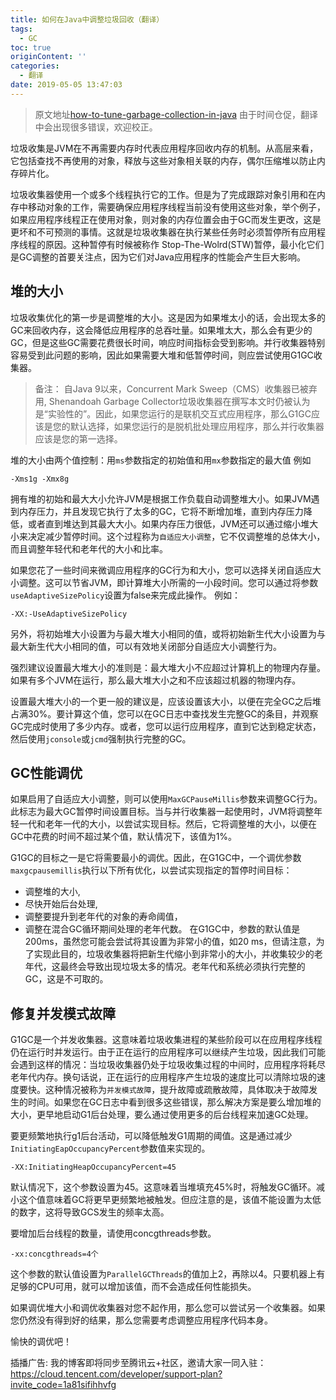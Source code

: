 ```yaml
---
title: 如何在Java中调整垃圾回收（翻译）
tags:
  - GC
toc: true
originContent: ''
categories:
  - 翻译
date: 2019-05-05 13:47:03
---
```


> 原文地址[how-to-tune-garbage-collection-in-java](https://dzone.com/articles/how-to-tune-garbage-collection-in-java)
由于时间仓促，翻译中会出现很多错误，欢迎校正。

  垃圾收集是JVM在不再需要内存时代表应用程序回收内存的机制。从高层来看，它包括查找不再使用的对象，释放与这些对象相关联的内存，偶尔压缩堆以防止内存碎片化。

  垃圾收集器使用一个或多个线程执行它的工作。但是为了完成跟踪对象引用和在内存中移动对象的工作，需要确保应用程序线程当前没有使用这些对象，举个例子，如果应用程序线程正在使用对象，则对象的内存位置会由于GC而发生更改，这是更坏和不可预测的事情。这就是垃圾收集器在执行某些任务时必须暂停所有应用程序线程的原因。这种暂停有时候被称作 Stop-The-Wolrd(STW)暂停，最小化它们是GC调整的首要关注点，因为它们对Java应用程序的性能会产生巨大影响。

## 堆的大小
垃圾收集优化的第一步是调整堆的大小。这是因为如果堆太小的话，会出现太多的GC来回收内存，这会降低应用程序的总吞吐量。如果堆太大，那么会有更少的GC，但是这些GC需要花费很长时间，响应时间指标会受到影响。并行收集器特别容易受到此问题的影响，因此如果需要大堆和低暂停时间，则应尝试使用G1GC收集器。
> 备注： 自Java 9以来，Concurrent Mark Sweep（CMS）收集器已被弃用, Shenandoah Garbage Collector垃圾收集器在撰写本文时仍被认为是“实验性的”。因此，如果您运行的是联机交互式应用程序，那么G1GC应该是您的默认选择，如果您运行的是脱机批处理应用程序，那么并行收集器应该是您的第一选择。  

<!-- more -->
堆的大小由两个值控制：用`ms`参数指定的初始值和用`mx`参数指定的最大值 
例如
```
-Xms1g -Xmx8g
```
拥有堆的初始和最大大小允许JVM是根据工作负载自动调整堆大小。如果JVM遇到内存压力，并且发现它执行了太多的GC，它将不断增加堆，直到内存压力降低，或者直到堆达到其最大大小。如果内存压力很低，JVM还可以通过缩小堆大小来决定减少暂停时间。这个过程称为`自适应大小调整`，它不仅调整堆的总体大小，而且调整年轻代和老年代的大小和比率。

如果您花了一些时间来微调应用程序的GC行为和大小，您可以选择关闭自适应大小调整。这可以节省JVM，即计算堆大小所需的一小段时间。您可以通过将参数`useAdaptiveSizePolicy`设置为false来完成此操作。
例如：
```
-XX:-UseAdaptiveSizePolicy
```
另外，将初始堆大小设置为与最大堆大小相同的值，或将初始新生代大小设置为与最大新生代大小相同的值，可以有效地关闭部分自适应大小调整行为。

强烈建议设置最大堆大小的准则是：最大堆大小不应超过计算机上的物理内存量。如果有多个JVM在运行，那么最大堆大小之和不应该超过机器的物理内存。


设置最大堆大小的一个更一般的建议是，应该设置该大小，以便在完全GC之后堆占满30%。要计算这个值，您可以在GC日志中查找发生完整GC的条目，并观察GC完成时使用了多少内存。或者，您可以运行应用程序，直到它达到稳定状态，然后使用`jconsole`或`jcmd`强制执行完整的GC。

## GC性能调优

如果启用了自适应大小调整，则可以使用`MaxGCPauseMillis`参数来调整GC行为。此标志为最大GC暂停时间设置目标。当与并行收集器一起使用时，JVM将调整年轻一代和老年一代的大小，以尝试实现目标。然后，它将调整堆的大小，以便在GC中花费的时间不超过某个值，默认情况下，该值为1%。

G1GC的目标之一是它将需要最小的调优。因此，在G1GC中，一个调优参数`maxgcpausemillis`执行以下所有优化，以尝试实现指定的暂停时间目标：

- 调整堆的大小,
- 尽快开始后台处理,
- 调整要提升到老年代的对象的寿命阈值，
- 调整在混合GC循环期间处理的老年代数。
在G1GC中，参数的默认值是200ms，虽然您可能会尝试将其设置为非常小的值，如20 ms，但请注意，为了实现此目的，垃圾收集器将把新生代缩小到非常小的大小，并收集较少的老年代，这最终会导致出现垃圾太多的情况。老年代和系统必须执行完整的GC，这是不可取的。

## 修复并发模式故障

G1GC是一个并发收集器。这意味着垃圾收集进程的某些阶段可以在应用程序线程仍在运行时并发运行。由于正在运行的应用程序可以继续产生垃圾，因此我们可能会遇到这样的情况：当垃圾收集器仍处于垃圾收集过程的中间时，应用程序将耗尽老年代内存。换句话说，正在运行的应用程序产生垃圾的速度比可以清除垃圾的速度要快。这种情况被称为`并发模式故障`，提升故障或疏散故障，具体取决于故障发生的时间。如果您在GC日志中看到很多这些错误，那么解决方案是要么增加堆的大小，更早地启动G1后台处理，要么通过使用更多的后台线程来加速GC处理。

要更频繁地执行g1后台活动，可以降低触发G1周期的阈值。这是通过减少`InitiatingEapOccupancyPercent`参数值来实现的。 
```
-XX:InitiatingHeapOccupancyPercent=45
```
默认情况下，这个参数设置为45。这意味着当堆填充45%时，将触发GC循环。减小这个值意味着GC将更早更频繁地被触发。但应注意的是，该值不能设置为太低的数字，这将导致GCS发生的频率太高。

要增加后台线程的数量，请使用concgthreads参数。
```
-xx:concgthreads=4个
```
这个参数的默认值设置为`ParallelGCThreads`的值加上2，再除以4。只要机器上有足够的CPU可用，就可以增加该值，而不会造成任何性能损失。

如果调优堆大小和调优收集器对您不起作用，那么您可以尝试另一个收集器。如果您仍然没有得到好的结果，那么您需要考虑调整应用程序代码本身。

愉快的调优吧！

插播广告:
我的博客即将同步至腾讯云+社区，邀请大家一同入驻：https://cloud.tencent.com/developer/support-plan?invite_code=1a81sifihhvfg

